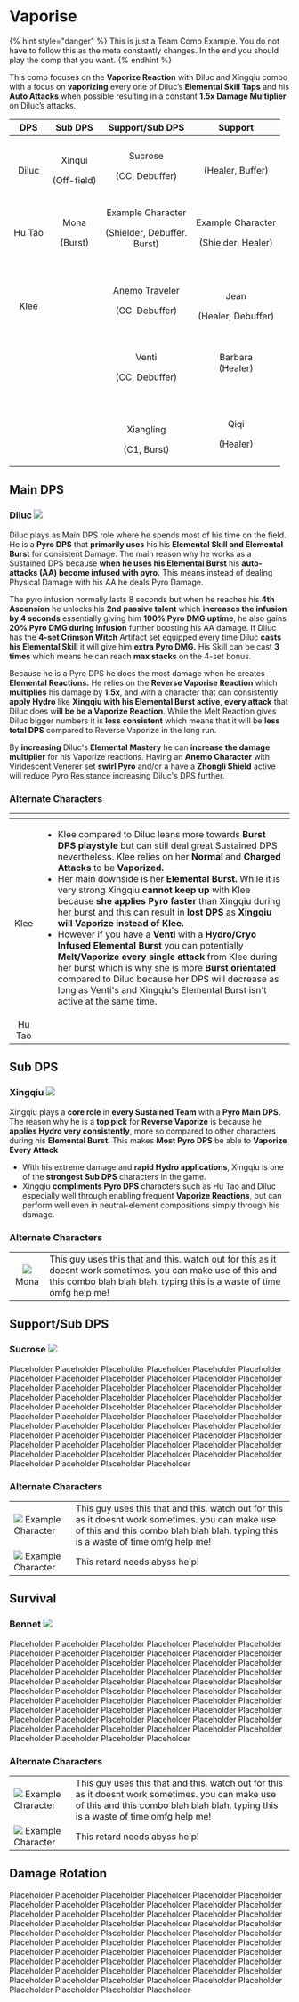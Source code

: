 # Vaporise

{% hint style="danger" %}
This is just a Team Comp Example. You do not have to follow this as the meta constantly changes. In the end you should play the comp that you want.
{% endhint %}

This comp focuses on the **Vaporize Reaction** with Diluc and Xingqiu combo with a focus on **vaporizing** every one of Diluc’s **Elemental Skill Taps** and his **Auto Attacks** when possible resulting in a constant **1.5x Damage Multiplier** on Diluc’s attacks.

<table>
  <thead>
    <tr>
      <th style="text-align:center">DPS</th>
      <th style="text-align:center">Sub DPS</th>
      <th style="text-align:center">Support/Sub DPS</th>
      <th style="text-align:center">Support</th>
    </tr>
  </thead>
  <tbody>
    <tr>
      <td style="text-align:center">
        <p>
          <img src="../../.gitbook/assets/ui_avataricon_diluc.png" alt/>
        </p>
        <p>Diluc</p>
      </td>
      <td style="text-align:center">
        <p>
          <img src="../../.gitbook/assets/ui_avataricon_xingqiu.png" alt/>
        </p>
        <p>Xinqui</p>
        <p>(Off-field)</p>
      </td>
      <td style="text-align:center">
        <p>
          <img src="../../.gitbook/assets/ui_avataricon_sucrose.png" alt/>
          <br />Sucrose</p>
        <p>(CC, Debuffer)</p>
      </td>
      <td style="text-align:center">
        <p>
          <img src="../../.gitbook/assets/ui_avataricon_bennett.png" alt/>
        </p>
        <p>(Healer, Buffer)</p>
      </td>
    </tr>
    <tr>
      <td style="text-align:center">
        <p>
          <img src="../../.gitbook/assets/ui_avataricon_hutao.png" alt/>
        </p>
        <p>Hu Tao</p>
      </td>
      <td style="text-align:center">
        <p>
          <img src="../../.gitbook/assets/ui_avataricon_mona.png" alt/>
        </p>
        <p>Mona</p>
        <p>(Burst)</p>
      </td>
      <td style="text-align:center">
        <p>
          <img src="../../.gitbook/assets/ui_avataricon_zhongli.png" alt/>
          <br />Example Character</p>
        <p>(Shielder, Debuffer.
          <br />Burst)</p>
      </td>
      <td style="text-align:center">
        <p>
          <img src="../../.gitbook/assets/ui_avataricon_diona.png" alt/>
        </p>
        <p>Example Character</p>
        <p>(Shielder, Healer)</p>
      </td>
    </tr>
    <tr>
      <td style="text-align:center">
        <p>&#x200B;
          <img src="https://firebasestorage.googleapis.com/v0/b/gitbook-28427.appspot.com/o/assets%2F-MW6Wy1uez9Det_qarNh%2F-MWkAe-mYUGSFHgdTrPN%2F-MWkPl5RRb2XrjAtLQU5%2Fui_avataricon_klee.png?alt=media&amp;token=8f555ec1-a4f5-482d-81bd-cf28d5c5c808"
          alt/>
        </p>
        <p>Klee</p>
      </td>
      <td style="text-align:center"></td>
      <td style="text-align:center">
        <p>
          <img src="../../.gitbook/assets/ui_avataricon_aether.png" alt/>
        </p>
        <p>Anemo Traveler</p>
        <p>(CC, Debuffer)</p>
      </td>
      <td style="text-align:center">
        <p>&#x200B;
          <img src="https://firebasestorage.googleapis.com/v0/b/gitbook-28427.appspot.com/o/assets%2F-MW6Wy1uez9Det_qarNh%2F-MXDyxY2ya_3yLfk7_sH%2F-MXDzUbcXgABZ8VPGhCG%2Fui_avataricon_jean.png?alt=media&amp;token=19ee7165-d18f-4494-b6d5-f2c564ff1a4a"
          alt/>&#x200B;</p>
        <p>Jean</p>
        <p>(Healer, Debuffer)</p>
      </td>
    </tr>
    <tr>
      <td style="text-align:center"></td>
      <td style="text-align:center"></td>
      <td style="text-align:center">
        <p>
          <img src="../../.gitbook/assets/ui_avataricon_venti.png" alt/>
        </p>
        <p>Venti</p>
        <p>(CC, Debuffer)</p>
      </td>
      <td style="text-align:center">
        <img src="../../.gitbook/assets/ui_avataricon_barbara.png" alt/>
        <br />Barbara
        <br />(Healer)</td>
    </tr>
    <tr>
      <td style="text-align:center"></td>
      <td style="text-align:center"></td>
      <td style="text-align:center">
        <p>&#x200B;&#x200B;
          <img src="https://firebasestorage.googleapis.com/v0/b/gitbook-28427.appspot.com/o/assets%2F-MW6Wy1uez9Det_qarNh%2F-MXDyxY2ya_3yLfk7_sH%2F-MXDzjHbhWi0HFRNfikc%2Fui_avataricon_xiangling.png?alt=media&amp;token=edef708d-5200-4f80-b313-2c87ce99cb5a"
          alt/>
        </p>
        <p>Xiangling</p>
        <p>(C1, Burst)</p>
      </td>
      <td style="text-align:center">
        <p>
          <img src="../../.gitbook/assets/ui_avataricon_qiqi.png" alt/>
        </p>
        <p>Qiqi</p>
        <p>(Healer)</p>
      </td>
    </tr>
  </tbody>
</table>

## Main DPS 

### Diluc ![](../../.gitbook/assets/ui_avataricon_diluc.png) 

Diluc plays as Main DPS role where he spends most of his time on the field. He is a **Pyro DPS** that **primarily uses** his his **Elemental Skill and Elemental Burst** for consistent Damage. The main reason why he works as a Sustained DPS because **when he uses his Elemental Burst** his **auto-attacks \(AA\) become infused with pyro.** This means instead of dealing Physical Damage with his AA he deals Pyro Damage. 

The pyro infusion normally lasts 8 seconds but when he reaches his **4th Ascension** he unlocks his **2nd passive talent** which **increases the infusion by 4 seconds** essentially giving him **100% Pyro DMG uptime**, he also gains **20% Pyro DMG during infusion** further boosting his AA damage. If Diluc has the **4-set Crimson Witch** Artifact set equipped every time Diluc **casts his Elemental Skill** it will give him **extra Pyro DMG.** His Skill can be cast **3 times** which means he can reach **max stacks** on the 4-set bonus.

Because he is a Pyro DPS he does the most damage when he creates **Elemental Reactions.** He relies on the **Reverse Vaporise Reaction** which **multiplies** his damage by **1.5x**, and with a character that can consistently **apply Hydro** like **Xingqiu with his Elemental Burst active**, **every attack** that Diluc does w**ill be be a Vaporize Reaction**. While the Melt Reaction gives Diluc bigger numbers it is **less consistent** which means that it will be **less total DPS** compared to Reverse Vaporize in the long run.

By **increasing** Diluc's **Elemental Mastery** he can **increase the damage multiplier** for his Vaporize reactions. Having an **Anemo Character** with Viridescent Venerer set **swirl Pyro** and/or a have a **Zhongli Shield** active will reduce Pyro Resistance increasing Diluc's DPS further.

### Alternate Characters

<table>
  <thead>
    <tr>
      <th style="text-align:center"></th>
      <th style="text-align:left"></th>
    </tr>
  </thead>
  <tbody>
    <tr>
      <td style="text-align:center">&#x200B;&#x200B;
        <img src="../../.gitbook/assets/ui_avataricon_klee.png"
        alt/>
        <br />Klee</td>
      <td style="text-align:left">
        <ul>
          <li>Klee compared to Diluc leans more towards <b>Burst DPS playstyle</b> but
            can still deal great Sustained DPS nevertheless. Klee relies on her <b>Normal</b> and <b>Charged Attacks</b> to
            be <b>Vaporized.</b>
          </li>
          <li>Her main downside is her <b>Elemental Burst.</b> While it is very strong
            Xingqiu <b>cannot keep up</b> with Klee because <b>she applies Pyro faster</b> than
            Xingqiu during her burst and this can result in<b> lost DPS</b> as <b>Xingqiu will Vaporize instead of Klee.</b> 
          </li>
          <li>However if you have a <b>Venti</b> with a <b>Hydro/Cryo Infused Elemental Burst</b> you
            can potentially <b>Melt/Vaporize every single attack</b> from Klee during
            her burst which is why she is more <b>Burst orientated</b> compared to Diluc
            because her DPS will decrease as long as Venti&apos;s and Xingqiu&apos;s
            Elemental Burst isn&apos;t active at the same time.</li>
        </ul>
      </td>
    </tr>
    <tr>
      <td style="text-align:center">
        <img src="../../.gitbook/assets/ui_avataricon_hutao.png" alt/>
        <br />Hu Tao</td>
      <td style="text-align:left"></td>
    </tr>
  </tbody>
</table>

## Sub DPS

### Xingqiu ![](../../.gitbook/assets/ui_avataricon_xingqiu.png)

Xingqiu plays a **core role** in **every Sustained Team** with a **Pyro Main DPS.** The reason why he is a **top pick** for **Reverse Vaporize** is because he **applies Hydro very consistently**, more so compared to other characters during his **Elemental Burst**. This makes **Most Pyro DPS** be able to **Vaporize Every Attack** 

* With his extreme damage and **rapid Hydro applications**, Xingqiu is one of the **strongest Sub DPS** characters in the game. 
* Xingqiu **compliments Pyro DPS** characters such as Hu Tao and Diluc especially well through enabling frequent **Vaporize Reactions**, but can perform well even in neutral-element compositions simply through his damage.

### Alternate Characters

|  |  |
| :---: | :--- |
| ​​![](../../.gitbook/assets/ui_avataricon_mona.png) Mona | This guy uses this that and this. watch out for this as it doesnt work sometimes. you can make use of this and this combo blah blah blah. typing this is a waste of time omfg help me! |

## Support/Sub DPS

### Sucrose ![](../../.gitbook/assets/ui_avataricon_sucrose.png) 

Placeholder Placeholder Placeholder Placeholder Placeholder Placeholder Placeholder Placeholder Placeholder Placeholder Placeholder Placeholder Placeholder Placeholder Placeholder Placeholder Placeholder Placeholder Placeholder Placeholder Placeholder Placeholder Placeholder Placeholder Placeholder Placeholder Placeholder Placeholder Placeholder Placeholder Placeholder Placeholder Placeholder Placeholder Placeholder Placeholder Placeholder Placeholder Placeholder Placeholder Placeholder Placeholder Placeholder Placeholder Placeholder Placeholder Placeholder Placeholder Placeholder Placeholder Placeholder Placeholder Placeholder Placeholder Placeholder Placeholder Placeholder Placeholder Placeholder Placeholder Placeholder Placeholder Placeholder Placeholder 

### Alternate Characters

|  |  |
| :--- | :--- |
| ​​![](https://firebasestorage.googleapis.com/v0/b/gitbook-28427.appspot.com/o/assets%2F-MW6Wy1uez9Det_qarNh%2F-MWRyHm4saCxH-MmKFmu%2F-MWS4pUrKAMDACt8MmDc%2Fui_avataricon_aether.png?alt=media&token=c8dd0c4b-b055-4182-90c9-13c100f5f64f) Example Character | This guy uses this that and this. watch out for this as it doesnt work sometimes. you can make use of this and this combo blah blah blah. typing this is a waste of time omfg help me! |
| ​​![](https://firebasestorage.googleapis.com/v0/b/gitbook-28427.appspot.com/o/assets%2F-MW6Wy1uez9Det_qarNh%2F-MWRyHm4saCxH-MmKFmu%2F-MWS4pUrKAMDACt8MmDc%2Fui_avataricon_aether.png?alt=media&token=c8dd0c4b-b055-4182-90c9-13c100f5f64f) Example Character | This retard needs abyss help! |

## Survival

### Bennet ![](../../.gitbook/assets/ui_avataricon_bennett.png) 

Placeholder Placeholder Placeholder Placeholder Placeholder Placeholder Placeholder Placeholder Placeholder Placeholder Placeholder Placeholder Placeholder Placeholder Placeholder Placeholder Placeholder Placeholder Placeholder Placeholder Placeholder Placeholder Placeholder Placeholder Placeholder Placeholder Placeholder Placeholder Placeholder Placeholder Placeholder Placeholder Placeholder Placeholder Placeholder Placeholder Placeholder Placeholder Placeholder Placeholder Placeholder Placeholder Placeholder Placeholder Placeholder Placeholder Placeholder Placeholder Placeholder Placeholder Placeholder Placeholder Placeholder Placeholder Placeholder Placeholder Placeholder Placeholder Placeholder Placeholder Placeholder Placeholder Placeholder Placeholder 

### Alternate Characters

|  |  |
| :--- | :--- |
| ​​![](https://firebasestorage.googleapis.com/v0/b/gitbook-28427.appspot.com/o/assets%2F-MW6Wy1uez9Det_qarNh%2F-MWRyHm4saCxH-MmKFmu%2F-MWS4pUrKAMDACt8MmDc%2Fui_avataricon_aether.png?alt=media&token=c8dd0c4b-b055-4182-90c9-13c100f5f64f) Example Character | This guy uses this that and this. watch out for this as it doesnt work sometimes. you can make use of this and this combo blah blah blah. typing this is a waste of time omfg help me! |
| ​​![](https://firebasestorage.googleapis.com/v0/b/gitbook-28427.appspot.com/o/assets%2F-MW6Wy1uez9Det_qarNh%2F-MWRyHm4saCxH-MmKFmu%2F-MWS4pUrKAMDACt8MmDc%2Fui_avataricon_aether.png?alt=media&token=c8dd0c4b-b055-4182-90c9-13c100f5f64f) Example Character | This retard needs abyss help! |

## Damage Rotation

Placeholder Placeholder Placeholder Placeholder Placeholder Placeholder Placeholder Placeholder Placeholder Placeholder Placeholder Placeholder Placeholder Placeholder Placeholder Placeholder Placeholder Placeholder Placeholder Placeholder Placeholder Placeholder Placeholder Placeholder Placeholder Placeholder Placeholder Placeholder Placeholder Placeholder Placeholder Placeholder Placeholder Placeholder Placeholder Placeholder Placeholder Placeholder Placeholder Placeholder Placeholder Placeholder Placeholder Placeholder Placeholder Placeholder Placeholder Placeholder Placeholder Placeholder Placeholder Placeholder Placeholder Placeholder Placeholder Placeholder Placeholder Placeholder Placeholder Placeholder Placeholder Placeholder Placeholder Placeholder 

